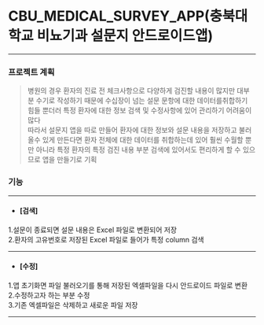 # CBU_MEDICAL_SURVEY_APP(충북대학교 비뇨기과 설문지 안드로이드앱)
-----------------------------------------------------------------
### 프로젝트 계획
> 병원의 경우 환자의 진료 전 체크사항으로 다양하게 검진할 내용이 많지만 대부분 수기로 작성하기 때문에 수십장이 넘는 설문 문항에 대한 데이터를취합하기 힘들 뿐더러 특정 환자에 대한 정보 검색 및 수정사항에 있어 관리하기 어려움이 많다  
따라서 설문지 앱을 따로 만들어 환자에 대한 정보와 설문 내용을 저장하고 불러올수 있게 만든다면 환자 전체에 대한 데이터를 취합하는데 있어 훨씬 수월할 뿐만 아니라 특정 환자의 특정 검진 내용 부분 검색에 있어서도 편리하게 할 수 있으므로 앱을 만들기로 기획

### 기능
----------------------------------------------------------------
+ #### [검색]
1.설문이 종료되면 설문 내용은 Excel 파일로 변환되어 저장  
2.환자의 고유번호로 저장된 Excel 파일로 들어가 특정 column 검색

-----------------------------------------------------------------
+ #### [수정]
1.앱 초기화면 파일 불러오기를 통해 저장된 엑셀파일을 다시 안드로이드 파일로 변환  
2.수정하고자 하는 부분 수정  
3.기존 엑셀파일은 삭제하고 새로운 파일 저장  

-----------------------------------------------------------------
